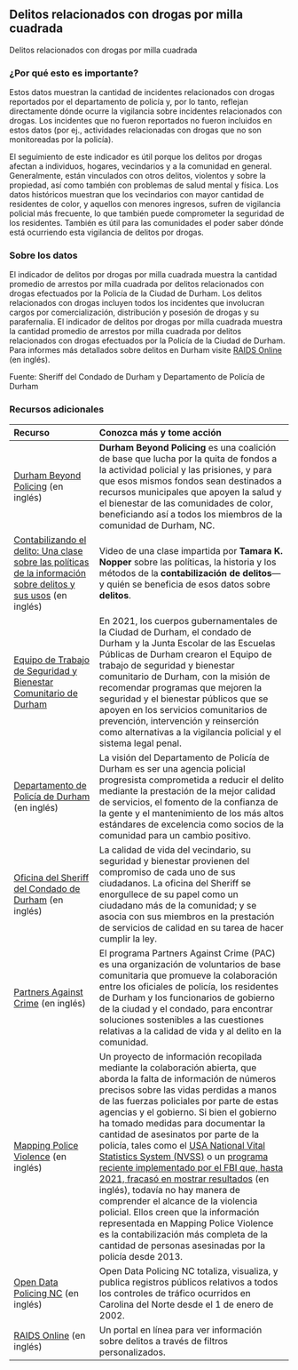 ﻿## Delitos relacionados con drogas por milla cuadrada
Delitos relacionados con drogas por milla cuadrada

### ¿Por qué esto es importante?
Estos datos muestran la cantidad de incidentes relacionados con drogas reportados por el departamento de policía y, por lo tanto, reflejan directamente dónde ocurre la vigilancia sobre incidentes relacionados con drogas. Los incidentes que no fueron reportados no fueron incluidos en estos datos (por ej., actividades relacionadas con drogas que no son monitoreadas por la policía).

El seguimiento de este indicador es útil porque los delitos por drogas afectan a individuos, hogares, vecindarios y a la comunidad en general. Generalmente, están vinculados con otros delitos, violentos y sobre la propiedad, así como también con problemas de salud mental y física. Los datos históricos muestran que los vecindarios con mayor cantidad de residentes de color, y aquellos con menores ingresos, sufren de vigilancia policial más frecuente, lo que también puede comprometer la seguridad de los residentes. También es útil para las comunidades el poder saber dónde está ocurriendo esta vigilancia de delitos por drogas.

### Sobre los datos
El indicador de delitos por drogas por milla cuadrada muestra la cantidad promedio de arrestos por milla cuadrada por delitos relacionados con drogas efectuados por la Policía de la Ciudad de Durham. Los delitos relacionados con drogas incluyen todos los incidentes que involucran cargos por comercialización, distribución y posesión de drogas y su parafernalia. El indicador de delitos por drogas por milla cuadrada muestra la cantidad promedio de arrestos por milla cuadrada por delitos relacionados con drogas efectuados por la Policía de la Ciudad de Durham. Para informes más detallados sobre delitos en Durham visite [RAIDS Online](https://communitycrimemap.com/) (en inglés).

Fuente: Sheriff del Condado de Durham y Departamento de Policía de Durham

### Recursos adicionales

| Recurso                                                                                                                                                                                            | Conozca más y tome acción                                                                                                                                                                                                                                                                                                                                                                                                                                                                                                                                                                                                            | 
|:---------------------------------------------------------------------------------------------------------------------------------------------------------------------------------------------------|:--------------------------------------------------------------------------------------------------------------------------------------------------------------------------------------------------------------------------------------------------------------------------------------------------------------------------------------------------------------------------------------------------------------------------------------------------------------------------------------------------------------------------------------------------------------------------------------------------------------------------------------|
| [Durham Beyond Policing](https://durhambeyondpolicing.org/) (en inglés)                                                                                                                            | **Durham Beyond Policing** es una coalición de base que lucha por la quita de fondos a la actividad policial y las prisiones, y para que esos mismos fondos sean destinados a recursos municipales que apoyen la salud y el bienestar de las comunidades de color, beneficiando así a todos los miembros de la comunidad de Durham, NC.                                                                                                                                                                                                                                                                                                                                                                                      |
| [Contabilizando el delito: Una clase sobre las políticas de la información sobre delitos y sus usos](https://www.youtube.com/watch?v=I0tE96ICNF0) (en inglés)                                      | Video de una clase impartida por **Tamara K. Nopper** sobre las políticas, la historia y los métodos de la **contabilización de delitos**—y quién se beneficia de esos datos sobre **delitos**.                                                                                                                                                                                                                                                                                                                                                                                                                                                                                    |
| [Equipo de Trabajo de Seguridad y Bienestar Comunitario de Durham](https://durhamnc.gov/4448/Community-Safety-Wellness-Task-Force)                                                                 | En 2021, los cuerpos gubernamentales de la Ciudad de Durham, el condado de Durham y la Junta Escolar de las Escuelas Públicas de Durham crearon el Equipo de trabajo de seguridad y bienestar comunitario de Durham, con la misión de recomendar programas que mejoren la seguridad y el bienestar públicos que se apoyen en los servicios comunitarios de prevención, intervención y reinserción como alternativas a la vigilancia policial y el sistema legal penal.                                                                                                                                                                                                                                   |
| [Departamento de Policía de Durham](http://durhamnc.gov/149/Police-Department) (en inglés)                                                                                                         | La visión del Departamento de Policía de Durham es ser una agencia policial progresista comprometida a reducir el delito mediante la prestación de la mejor calidad de servicios, el fomento de la confianza de la gente y el mantenimiento de los más altos estándares de excelencia como socios de la comunidad para un cambio positivo.                                                                                                                                                                                                                                                                                                                                            |
| [Oficina del Sheriff del Condado de Durham](http://dconc.gov/government/departments-f-z/sheriff-s-office) (en inglés)                                                                              | La calidad de vida del vecindario, su seguridad y bienestar provienen del compromiso de cada uno de sus ciudadanos. La oficina del Sheriff se enorgullece de su papel como un ciudadano más de la comunidad; y se asocia con sus miembros en la prestación de servicios de calidad en su tarea de hacer cumplir la ley.                                                                                                                                                                                                                                                                                                                                                  |
| [Partners Against Crime](http://durhamnc.gov/201/Partners-Against-Crime) (en inglés)                                                                                                               | El programa Partners Against Crime (PAC) es una organización de voluntarios de base comunitaria que promueve la colaboración entre los oficiales de policía, los residentes de Durham y los funcionarios de gobierno de la ciudad y el condado, para encontrar soluciones sostenibles a las cuestiones relativas a la calidad de vida y al delito en la comunidad.                                                                                                                                                                                                                                                                                                                                              |
| [Mapping Police Violence](https://mappingpoliceviolence.org/) (en inglés)                                                                                                                          | Un proyecto de información recopilada mediante la colaboración abierta, que aborda la falta de información de números precisos sobre las vidas perdidas a manos de las fuerzas policiales por parte de estas agencias y el gobierno. Si bien el gobierno ha tomado medidas para documentar la cantidad de asesinatos por parte de la policía, tales como el [USA National Vital Statistics System (NVSS)](https://www.cdc.gov/nchs/nvss/index.htm) o un [programa reciente implementado por el FBI que, hasta 2021, fracasó en mostrar resultados](https://www.theguardian.com/us-news/2021/may/17/fbi-police-use-of-force-data-records) (en inglés), todavía no hay manera de comprender el alcance de la violencia policial. Ellos creen que la información representada en Mapping Police Violence es la contabilización más completa de la cantidad de personas asesinadas por la policía desde 2013. |
| [Open Data Policing NC](https://opendatapolicingnc.com/) (en inglés)                                                                                                                               |Open Data Policing NC totaliza, visualiza, y publica registros públicos relativos a todos los controles de tráfico ocurridos en Carolina del Norte desde el 1 de enero de 2002.|
| [RAIDS Online](http://raidsonline.com) (en inglés)                                                                                                                                                 |Un portal en línea para ver información sobre delitos a través de filtros personalizados.|


